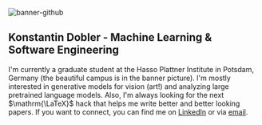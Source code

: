 
![banner-github](https://user-images.githubusercontent.com/28780372/183465011-58f86148-8175-44d1-81c6-470e5d3ca330.png)
## Konstantin Dobler - Machine Learning & Software Engineering

I'm currently a graduate student at the Hasso Plattner Institute in Potsdam, Germany (the beautiful campus is in the banner picture). I'm mostly interested in generative models for vision (art!) and analyzing large pretrained language models. Also, I'm always looking for the next $\mathrm{\LaTeX}$ hack that helps me write better and better looking papers.
If you want to connect, you can find me on [LinkedIn](https://www.linkedin.com/in/konstantindobler/) or via [email](mailto:konstantin.dobler@student.hpi.de).

